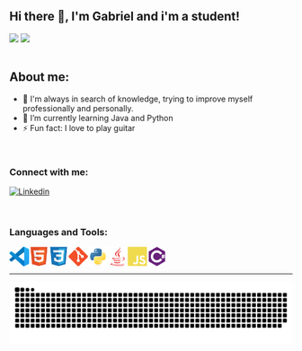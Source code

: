 
## Hi there 👋, I'm Gabriel and i'm a student!

<div align="left">
  <img height="180em" src="https://github-readme-stats.vercel.app/api?username=GabrielDiniz05&show_icons=true&theme=dark&include_all_commits=true&count_private=true"/>
  <img height="180em" src="https://github-readme-stats.vercel.app/api/top-langs/?username=GabrielDiniz05&layout=compact&langs_count=7&theme=dark"/>
</div>

<br />

## About me:

- 🔭 I'm always in search of knowledge, trying to improve myself professionally and personally.
- 🌱 I’m currently learning Java and Python
- ⚡ Fun fact: I love to play guitar

<br />

### Connect with me:

[![Linkedin](https://img.shields.io/badge/LinkedIn-0077B5?style=for-the-badge&logo=linkedin&logoColor=white)](https://www.linkedin.com/in/gabriel-assis-diniz/)

<br />

### Languages and Tools:

<div>
<img align="left" alt="Visual Studio Code" width="35px" src="https://raw.githubusercontent.com/github/explore/80688e429a7d4ef2fca1e82350fe8e3517d3494d/topics/visual-studio-code/visual-studio-code.png" />
  <img align="left" alt="HTML5" width="35px" src="https://raw.githubusercontent.com/devicons/devicon/master/icons/html5/html5-original.svg" />
  <img align="left" alt="CSS3" width="35px" src="https://raw.githubusercontent.com/devicons/devicon/master/icons/css3/css3-original.svg" />
  <img align="left" alt="Git" width="35px" src="https://raw.githubusercontent.com/devicons/devicon/master/icons/git/git-plain.svg" />
  <img align="left" alt="Python" width="35px" src="https://raw.githubusercontent.com/devicons/devicon/master/icons/python/python-original.svg" />
  <img align="left" alt="Java" width="35px" src="https://raw.githubusercontent.com/devicons/devicon/master/icons/java/java-plain.svg" />
  <img align="left" alt="JavaScript" width="35px" src="https://raw.githubusercontent.com/devicons/devicon/master/icons/javascript/javascript-plain.svg" />
  <img align="left" alt="JavaScript" width="35px" src="https://raw.githubusercontent.com/devicons/devicon/master/icons/csharp/csharp-plain.svg" />
<div>

<br />
<br />

---

![](https://github.com/Platane/snk/raw/output/github-contribution-grid-snake.svg)
